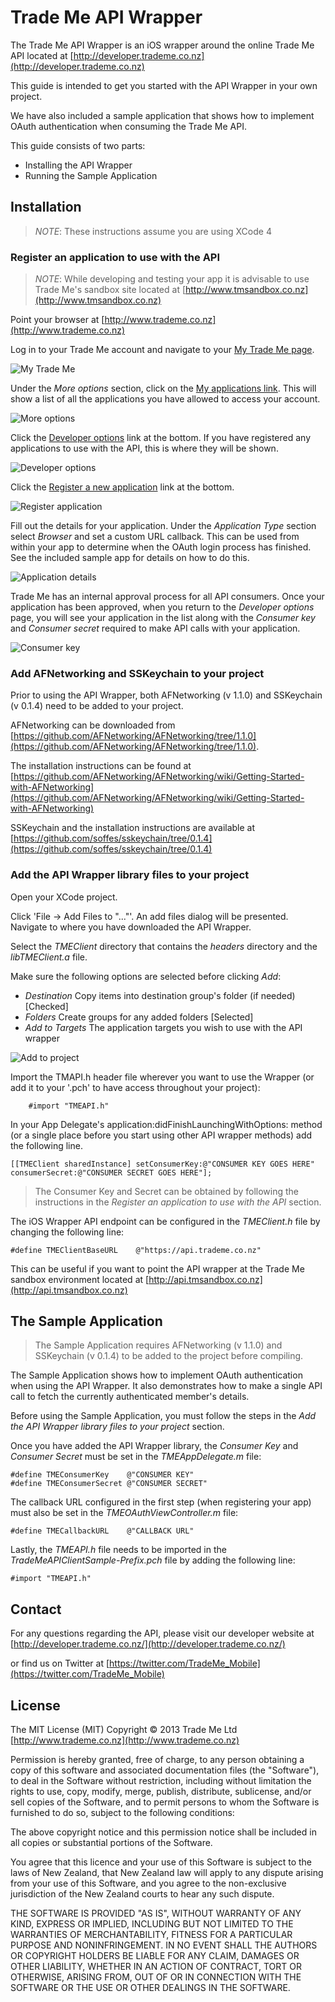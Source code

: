 Trade Me API Wrapper
====================

The Trade Me API Wrapper is an iOS wrapper around the online Trade Me API located at [http://developer.trademe.co.nz](http://developer.trademe.co.nz)

This guide is intended to get you started with the API Wrapper in your own project.

We have also included a sample application that shows how to implement OAuth authentication when consuming the Trade Me API.

This guide consists of two parts:

* Installing the API Wrapper
* Running the Sample Application

Installation
------------
> *NOTE*: These instructions assume you are using XCode 4

### Register an application to use with the API

> *NOTE*: While developing and testing your app it is advisable to use Trade Me's sandbox site located at [http://www.tmsandbox.co.nz](http://www.tmsandbox.co.nz)

Point your browser at [http://www.trademe.co.nz](http://www.trademe.co.nz)

Log in to your Trade Me account and navigate to your [My Trade Me page](http://www.trademe.co.nz/MyTradeMe/Default.aspx).

![My Trade Me](readme_images/mtm.png)

Under the *More options* section, click on the [My applications link](http://www.trademe.co.nz/MyTradeMe/Api/MyApplications.aspx). This will show a list of all the applications you have allowed to access your account.

![More options](readme_images/more_options.png)

Click the [Developer options](http://www.trademe.co.nz/MyTradeMe/Api/DeveloperOptions.aspx) link at the bottom. If you have registered any applications to use with the API, this is where they will be shown.

![Developer options](readme_images/developer_options.png)

Click the [Register a new application](http://www.trademe.co.nz/MyTradeMe/Api/RegisterNewApplication.aspx) link at the bottom.

![Register application](readme_images/register_application.png)

Fill out the details for your application. Under the *Application Type* section select *Browser* and set a custom URL callback. This can be used from within your app to determine when the OAuth login process has finished. See the included sample app for details on how to do this.

![Application details](readme_images/application_details.png)

Trade Me has an internal approval process for all API consumers. Once your application has been approved, when you return to the *Developer options* page, you will see your application in the list along with the *Consumer key* and *Consumer secret* required to make API calls with your application.

![Consumer key](readme_images/consumer_key.png)

### Add AFNetworking and SSKeychain to your project

Prior to using the API Wrapper, both AFNetworking (v 1.1.0) and SSKeychain (v 0.1.4) need to be added to your project.

AFNetworking can be downloaded from
[https://github.com/AFNetworking/AFNetworking/tree/1.1.0](https://github.com/AFNetworking/AFNetworking/tree/1.1.0).

The installation instructions can be found at
[https://github.com/AFNetworking/AFNetworking/wiki/Getting-Started-with-AFNetworking](https://github.com/AFNetworking/AFNetworking/wiki/Getting-Started-with-AFNetworking)

SSKeychain and the installation instructions are available at [https://github.com/soffes/sskeychain/tree/0.1.4](https://github.com/soffes/sskeychain/tree/0.1.4)

### Add the API Wrapper library files to your project

Open your XCode project.

Click 'File -> Add Files to "..."'. An add files dialog will be presented. Navigate to where you have downloaded the API Wrapper.

Select the *TMEClient* directory that contains the *headers* directory and the *libTMEClient.a* file.

Make sure the following options are selected before clicking *Add*:

+ *Destination* Copy items into destination group's folder (if needed) [Checked]
+ *Folders* Create groups for any added folders [Selected]
+ *Add to Targets* The application targets you wish to use with the API wrapper

![Add to project](readme_images/add_to_project.png)

Import the TMAPI.h header file wherever you want to use the Wrapper (or add it to your '.pch' to have access throughout your project):

	    #import "TMEAPI.h"

In your App Delegate's application:didFinishLaunchingWithOptions: method (or a single place before you start using other API wrapper methods) add the following line.

	[[TMEClient sharedInstance] setConsumerKey:@"CONSUMER KEY GOES HERE" consumerSecret:@"CONSUMER SECRET GOES HERE"];

> The Consumer Key and Secret can be obtained by following the instructions in the *Register an application to use with the API* section.

The iOS Wrapper API endpoint can be configured in the *TMEClient.h* file by changing the following line:

	#define TMEClientBaseURL    @"https://api.trademe.co.nz"

This can be useful if you want to point the API wrapper at the Trade Me sandbox environment located at [http://api.tmsandbox.co.nz](http://api.tmsandbox.co.nz)

The Sample Application
----------------------

> The Sample Application requires AFNetworking (v 1.1.0) and SSKeychain (v 0.1.4) to be added to the project before compiling.

The Sample Application shows how to implement OAuth authentication when using the API Wrapper. It also demonstrates how to make a single API call to fetch the currently authenticated member's details.

Before using the Sample Application, you must follow the steps in the *Add the API Wrapper library files to your project* section.

Once you have added the API Wrapper library, the *Consumer Key* and *Consumer Secret* must be set in the *TMEAppDelegate.m* file:

	#define TMEConsumerKey    @"CONSUMER KEY"
	#define TMEConsumerSecret @"CONSUMER SECRET"

The callback URL configured in the first step (when registering your app) must also be set in the *TMEOAuthViewController.m* file:

	#define TMECallbackURL    @"CALLBACK URL"

Lastly, the *TMEAPI.h* file needs to be imported in the *TradeMeAPIClientSample-Prefix.pch* file by adding the following line:

    #import "TMEAPI.h"

Contact
-------

For any questions regarding the API, please visit our developer website at [http://developer.trademe.co.nz/](http://developer.trademe.co.nz/)

or find us on Twitter at [https://twitter.com/TradeMe_Mobile](https://twitter.com/TradeMe_Mobile)

License
-------

The MIT License (MIT)
Copyright © 2013 Trade Me Ltd [http://www.trademe.co.nz](http://www.trademe.co.nz)

Permission is hereby granted, free of charge, to any person obtaining a copy of this software and associated documentation files (the "Software"), to deal in the Software without restriction, including without limitation the rights to use, copy, modify, merge, publish, distribute, sublicense, and/or sell copies of the Software, and to permit persons to whom the Software is furnished to do so, subject to the following conditions:

The above copyright notice and this permission notice shall be included in all copies or substantial portions of the Software.

You agree that this licence and your use of this Software is subject to the laws of New Zealand, that New Zealand law will apply to any dispute arising from your use of this Software, and you agree to the non-exclusive jurisdiction of the New Zealand courts to hear any such dispute.

THE SOFTWARE IS PROVIDED "AS IS", WITHOUT WARRANTY OF ANY KIND, EXPRESS OR IMPLIED, INCLUDING BUT NOT LIMITED TO THE WARRANTIES OF MERCHANTABILITY, FITNESS FOR A PARTICULAR PURPOSE AND NONINFRINGEMENT. IN NO EVENT SHALL THE AUTHORS OR COPYRIGHT HOLDERS BE LIABLE FOR ANY CLAIM, DAMAGES OR OTHER LIABILITY, WHETHER IN AN ACTION OF CONTRACT, TORT OR OTHERWISE, ARISING FROM, OUT OF OR IN CONNECTION WITH THE SOFTWARE OR THE USE OR OTHER DEALINGS IN THE SOFTWARE.
